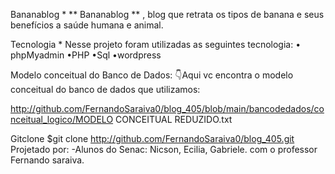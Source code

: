 Bananablog *
** Bananablog ** , blog que retrata os tipos de banana e seus benefícios a saúde humana e animal.

Tecnologia *
Nesse projeto foram utilizadas as seguintes tecnologia:
• phpMyadmin
•PHP
•Sql
•wordpress

Modelo conceitual do Banco de Dados:
👇Aqui vc encontra o modelo conceitual do banco de dados que utilizamos:

http://github.com/FernandoSaraiva0/blog_405/blob/main/bancodedados/conceitual_logico/MODELO CONCEITUAL REDUZIDO.txt

Gitclone
$git clone http://github.com/FernandoSaraiva0/blog_405.git
Projetado por:
-Alunos do Senac: Nicson, Ecilia, Gabriele.
com o professor Fernando saraiva.
